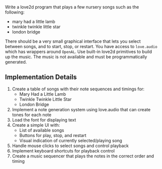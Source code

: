Write a love2d program that plays a few nursery songs such as the following:

- mary had a little lamb
- twinkle twinkle little star
- london bridge

There should be a very small graphical interface that lets you select between songs, and to start, stop, or restart.
You have access to `love.audio` which has wrappers around `OpenAL`.
Use built-in love2d primitives to build up the music.
The music is not available and must be programmatically generated.

## Implementation Details

1. Create a table of songs with their note sequences and timings for:
   - Mary Had a Little Lamb
   - Twinkle Twinkle Little Star
   - London Bridge
2. Implement a note generation system using love.audio that can create tones for each note
3. Load the font for displaying text
4. Create a simple UI with:
   - List of available songs
   - Buttons for play, stop, and restart
   - Visual indication of currently selected/playing song
5. Handle mouse clicks to select songs and control playback
6. Implement keyboard shortcuts for playback control
7. Create a music sequencer that plays the notes in the correct order and timing